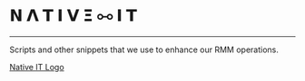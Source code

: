# 𝝢 𝝠 𝝩 𝝞 𝗩 𝝣 ⧟ 𝝞 𝝩
---

Scripts and other snippets that we use to enhance our RMM operations.

[Native IT Logo](https://github.com/nativeit/native-rmm/blob/9f5a2992106bb8697c59209cbb9d0703d61c0544/assets/img/profile.jpg)
